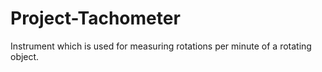 # Project-Tachometer
Instrument which is used for measuring rotations per minute of a rotating object.
